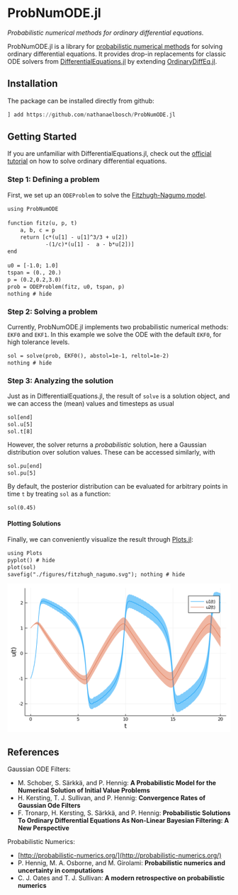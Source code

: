# ProbNumODE.jl
_Probabilistic numerical methods for ordinary differential equations._

ProbNumODE.jl is a library for [probabilistic numerical methods](http://probabilistic-numerics.org/) for solving ordinary differential equations.
It provides drop-in replacements for classic ODE solvers from [DifferentialEquations.jl](https://docs.sciml.ai/stable/) by extending [OrdinaryDiffEq.jl](https://github.com/SciML/OrdinaryDiffEq.jl).


## Installation
The package can be installed directly from github:
```julia
] add https://github.com/nathanaelbosch/ProbNumODE.jl
```


## Getting Started
If you are unfamiliar with DifferentialEquations.jl, check out the
[official tutorial](https://docs.sciml.ai/stable/tutorials/ode_example/)
on how to solve ordinary differential equations.

### Step 1: Defining a problem
First, we set up an `ODEProblem` to solve the
[Fitzhugh-Nagumo model](https://en.wikipedia.org/wiki/FitzHugh%E2%80%93Nagumo_model).
```@example 1
using ProbNumODE

function fitz(u, p, t)
    a, b, c = p
    return [c*(u[1] - u[1]^3/3 + u[2])
            -(1/c)*(u[1] -  a - b*u[2])]
end

u0 = [-1.0; 1.0]
tspan = (0., 20.)
p = (0.2,0.2,3.0)
prob = ODEProblem(fitz, u0, tspan, p)
nothing # hide
```

### Step 2: Solving a problem
Currently, ProbNumODE.jl implements two probabilistic numerical methods: `EKF0` and `EKF1`.
In this example we solve the ODE with the default `EKF0`, for high tolerance levels.
```@example 1
sol = solve(prob, EKF0(), abstol=1e-1, reltol=1e-2)
nothing # hide
```

### Step 3: Analyzing the solution
Just as in DifferentialEquations.jl, the result of `solve` is a solution object, and we can access the (mean) values and timesteps as usual
```@repl 1
sol[end]
sol.u[5]
sol.t[8]
```

However, the solver returns a _probabilistic_ solution, here a Gaussian distribution over solution values.
These can be accessed similarly, with
```@repl 1
sol.pu[end]
sol.pu[5]
```

By default, the posterior distribution can be evaluated for arbitrary points in time `t` by treating `sol` as a function:
```@repl 1
sol(0.45)
```

#### Plotting Solutions
Finally, we can conveniently visualize the result through [Plots.jl](https://github.com/JuliaPlots/Plots.jl):
```@example 1
using Plots
pyplot() # hide
plot(sol)
savefig("./figures/fitzhugh_nagumo.svg"); nothing # hide
```
![Fitzhugh-Nagumo Solution](./figures/fitzhugh_nagumo.svg)


## References
Gaussian ODE Filters:
- M. Schober, S. Särkkä, and P. Hennig: **A Probabilistic Model for the Numerical Solution of Initial Value Problems**
- H. Kersting, T. J. Sullivan, and P. Hennig: **Convergence Rates of Gaussian Ode Filters**
- F. Tronarp, H. Kersting, S. Särkkä, and P. Hennig: **Probabilistic Solutions To Ordinary Differential Equations As Non-Linear Bayesian Filtering: A New Perspective**

Probabilistic Numerics:
- [http://probabilistic-numerics.org/](http://probabilistic-numerics.org/)
- P. Hennig, M. A. Osborne, and M. Girolami: **Probabilistic numerics and uncertainty in computations**
- C. J. Oates and T. J. Sullivan: **A modern retrospective on probabilistic numerics**
